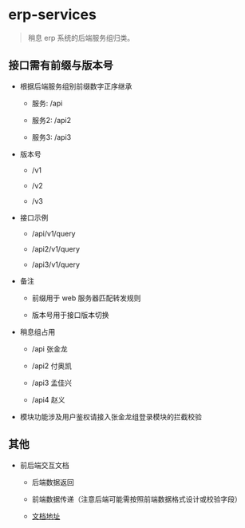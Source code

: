 # erp-services

> 稍息 erp 系统的后端服务组归类。

## 接口需有前缀与版本号

+ 根据后端服务组别前缀数字正序继承

  + 服务: /api

  + 服务2: /api2

  + 服务3: /api3

+ 版本号

  + /v1

  + /v2

  + /v3

+ 接口示例

  + /api/v1/query

  + /api2/v1/query

  + /api3/v1/query

+ 备注

  + 前缀用于 web 服务器匹配转发规则

  + 版本号用于接口版本切换

+ 稍息组占用

  + /api 张金龙

  + /api2 付奥凯

  + /api3 孟佳兴

  + /api4 赵义

+ 模块功能涉及用户鉴权请接入张金龙组登录模块的拦截校验

## 其他

+ 前后端交互文档

  + 后端数据返回

  + 前端数据传递（注意后端可能需按照前端数据格式设计或校验字段）

  + [文档地址]

[文档地址]: ../data-specification.md
